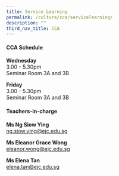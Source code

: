 ```yaml
---
title: Service Learning
permalink: /culture/cca/servicelearning/
description: ""
third_nav_title: CCA
---
```

#### **CCA Schedule**

**Wednesday**  
3.00 - 5.30pm  
Seminar Room 3A and 3B

**Friday**  
3.00 - 5.30pm  
Seminar Room 3A and 3B

#### **Teachers-in-charge**

**Ms Ng Siow Ying**  
[ng.siow.ying@ejc.edu.sg](mailto:ng.siow.ying@ejc.edu.sg)

**Ms Eleanor Grace Wong**  
[eleanor.wong@ejc.edu.sg](mailto:eleanor.wong@ejc.edu.sg)

**Ms Elena Tan**  
[elena.tan@ejc.edu.sg](mailto:elena.tan@ejc.edu.sg)